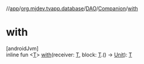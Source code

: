 //[app](../../../../index.md)/[org.mjdev.tvapp.database](../../index.md)/[DAO](../index.md)/[Companion](index.md)/[with](with.md)

# with

[androidJvm]\
inline fun &lt;[T](with.md)&gt; [with](with.md)(receiver: [T](with.md), block: [T](with.md).() -&gt; [Unit](https://kotlinlang.org/api/latest/jvm/stdlib/kotlin/-unit/index.html)): [T](with.md)
